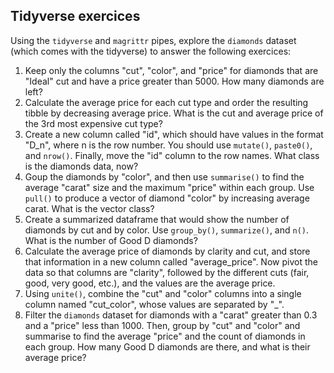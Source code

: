 ## Tidyverse exercices

Using the `tidyverse` and `magrittr` pipes, explore the `diamonds` dataset (which comes with the tidyverse) to answer the following exercices:

1. Keep only the columns "cut", "color", and "price" for diamonds that are "Ideal" cut and have a price greater than 5000. How many diamonds are left?
2. Calculate the average price for each cut type and order the resulting tibble by decreasing average price. What is the cut and average price of the 3rd most expensive cut type?
3. Create a new column called "id", which should have values in the format "D_n", where n is the row number. You should use `mutate()`, `paste0()`, and `nrow()`. Finally, move the "id" column to the row names. What class is the diamonds data, now?
4. Goup the diamonds by "color", and then use `summarise()` to find the average "carat" size and the maximum "price" within each group. Use `pull()` to produce a vector of diamond "color" by increasing average carat. What is the vector class?
5. Create a summarized dataframe that would show the number of diamonds by cut and by color. Use `group_by()`, `summarize()`, and `n()`. What is the number of Good D diamonds?
6. Calculate the average price of diamonds by clarity and cut, and store that information in a new column called "average_price". Now pivot the data so that columns are "clarity", followed by the different cuts (fair, good, very good, etc.), and the values are the average price.
7. Using `unite()`, combine the "cut" and "color" columns into a single column named "cut_color", whose values are separated by "_".
8. Filter the `diamonds` dataset for diamonds with a "carat" greater than 0.3 and a "price" less than 1000. Then, group by "cut" and "color" and summarise to find the average "price" and the count of diamonds in each group. How many Good D diamonds are there, and what is their average price?
